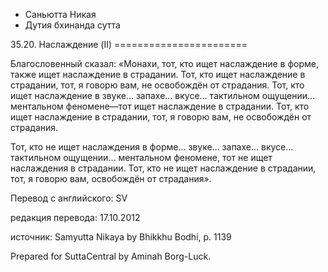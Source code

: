 









* Саньютта Никая
* Дутия бхинанда сутта


35\.20\. Наслаждение \(II\)
\=\=\=\=\=\=\=\=\=\=\=\=\=\=\=\=\=\=\=\=\=\=\=



Благословенный сказал: «Монахи, тот, кто ищет наслаждение в форме, также ищет наслаждение в страдании\. Тот, кто ищет наслаждение в страдании, тот, я говорю вам, не освобождён от страдания\. Тот, кто ищет наслаждение в звуке… запахе… вкусе… тактильном ощущении… ментальном феномене—тот ищет наслаждение в страдании\. Тот, кто ищет наслаждение в страдании, тот, я говорю вам, не освобождён от страдания\.


Тот, кто не ищет наслаждения в форме… звуке… запахе… вкусе… тактильном ощущении… ментальном феномене, тот не ищет наслаждения в страдании\. Тот, кто не ищет наслаждение в страдании, тот, я говорю вам, освобождён от страдания»\.



Перевод с английского: SV


редакция перевода: 17\.10\.2012


источник: Samyutta Nikaya by Bhikkhu Bodhi, p\. 1139


Prepared for SuttaCentral by Aminah Borg\-Luck\.






